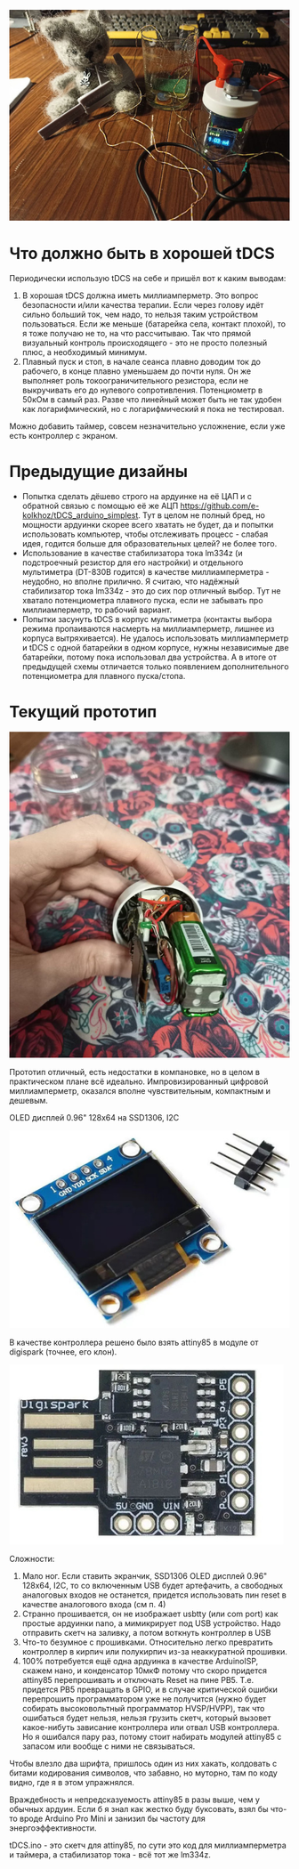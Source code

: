 ![](./pics/actual.jpg)

# Что должно быть в хорошей tDCS
Периодически использую tDCS на себе и пришёл вот к каким выводам:
1. В хорошая tDCS должна иметь миллиамперметр. Это вопрос безопасности и/или качества терапии. Если через голову идёт сильно больший ток, чем надо, то нельзя таким устройством пользоваться. Если же меньше (батарейка села, контакт плохой), то я тоже получаю не то, на что рассчитываю. Так что прямой визуальный контроль происходящего - это не просто полезный плюс, а необходимый минимум.
2. Плавный пуск и стоп, в начале сеанса плавно доводим ток до рабочего, в конце плавно уменьшаем до почти нуля. Он же выполняет роль токоограничительного резистора, если не выкручивать его до нулевого сопротивления. Потенциометр в 50кОм в самый раз. Разве что линейный может быть не так удобен как логарифмический, но с логарифмический я пока не тестировал.

Можно добавить таймер, совсем незначительно усложнение, если уже есть контроллер с экраном.


# Предыдущие дизайны
* Попытка сделать дёшево строго на ардуинке на её ЦАП и с обратной связью с помощью её же АЦП https://github.com/e-kolkhoz/tDCS_arduino_simplest. Тут в целом не полный бред, но мощности ардуинки скорее всего хватать не будет, да и попытки использовать компьютер, чтобы отслеживать процесс - слабая идея, годится больше для образовательных целей? не более того.
* Использование в качестве стабилизатора тока lm334z (и подстроечный резистор для его настройки) и отдельного мультиметра (DT-830B годится) в качестве миллиамперметра - неудобно, но вполне прилично. Я считаю, что надёжный стабилизатор тока lm334z - это до сих пор отличный выбор. Тут не хватало потенциометра плавного пуска, если не забывать про миллиамперметр, то рабочий вариант.
* Попытки засунуть tDCS в корпус мультиметра (контакты выбора режима пропаиваются насмерть на миллиамперметр, лишнее из корпуса вытряхивается). Не удалось использовать миллиамперметр и tDCS с одной батарейки в одном корпусе, нужны независимые две батарейки, потому пока использовал два устройства. А в итоге от предыдущей схемы отличается только появлением дополнительного потенциометра для плавного пуска/стопа.


# Текущий прототип
![](./pics/actual2.jpg)

Прототип отличный, есть недостатки в компановке, но в целом в практическом плане всё идеально.
Импровизированный цифровой миллиамперметр, оказался вполне чувствительным, компактным и дешевым.

OLED дисплей 0.96" 128x64 на SSD1306, I2C

![](./pics/oled.jpg)

В качестве контроллера решено было взять attiny85 в модуле от digispark (точнее, его клон).

![](./pics/MCU.jpg)

Cложности:
1. Мало ног. Если ставить экранчик, SSD1306 OLED дисплей 0.96" 128x64, I2C, то со включенным USB будет артефачить, а свободных аналоговых входов не останется, придется использовать пин reset в качестве аналогового входа (см п. 4)
2. Странно прошивается, он не изображает usbtty (или com port) как простые ардуинки nano, а мимикрирует под USB устройство. Надо отправить скетч на заливку, а потом воткнуть контроллер в USB
3. Что-то безумное с прошивками. Относительно легко превратить контроллер в кирпич или полукирпич из-за неаккуратной прошивки.
4. 100% потребуется ещё одна ардуинка в качестве ArduinoISP, скажем нано, и конденсатор 10мкФ потому что скоро придется attiny85 перепрошивать и отключать Reset на пине PB5. Т.е. придется PB5 превращать в GPIO, и в случае критической ошибки перепрошить программатором уже не получится (нужно будет собирать высоковольтный программатор HVSP/HVPP), так что ошибаться будет нельзя, нельзя грузить скетч, который вызовет какое-нибуть зависание контроллера или отвал USB контроллера. Но я ошибался пару раз, потому стоит набирать модулей attiny85 с запасом или вообще с ними не связываться.

Чтобы влезло два шрифта, пришлось один из них хакать, колдовать с битами кодирования символов, что забавно, но муторно, там по коду видно, где я в этом упражнялся.

Враждебность и непредсказуемость attiny85 в разы выше, чем у обычных ардуин. Если б я знал как жестко буду буксовать, взял бы что-то вроде Arduino Pro Mini и занизил бы частоту для энергоэффективности.


tDCS.ino - это скетч для attiny85, по сути это код для миллиамперметра и таймера, а стабилизатор тока - всё тот же lm334z.
